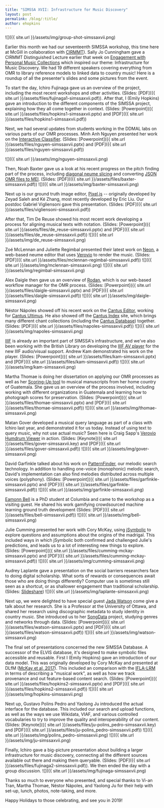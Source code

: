 ```yaml
---
title: "SIMSSA XVII: Infrastructure for Music Discovery"
layout: post
permalink: /blog/:title/
author: ehopkins
---
```


![]({{ site.url }}/assets/img/group-shot-simssaxvii.png)

Earlier this month we had our seventeenth SIMSSA workshop, this time here at McGill in collaboration with [CIRMMT](https://www.cirmmt.org)). Sally Jo Cunningham gave a CIRMMT Distinguished Lecture earlier that week on [Engagement with Personal Music Collections](https://www.cirmmt.org/activities/distinguished-lectures/sally-jo-cunningham) which inspired our theme: Infrastructure for Music Discovery. We had 19 different speakers covering everything from OMR to library reference models to linked data to country music! Here is a roundup of all the presenter's slides and some pictures from the event.

To start the day, Ichiro Fujinaga gave us an overview of the project, including the most recent workshops and other activities. (Slides: [PDF]({{ site.url }}/assets/files/fujinaga1-simssaxvii.pdf)). After that, I (Emily Hopkins) gave an introduction to the different components of the SIMSSA project, explaining how they all come together in context. (Slides: [Powerpoint]({{ site.url }}/assets/files/hopkins1-simssaxvii.pptx) and [PDF]({{ site.url }}/assets/files/hopkins1-simssaxvii.pdf))

Next, we had several updates from students working in the DDMAL labs on various parts of our OMR processes. Minh Anh Nguyen presented her work on the [Interactive Classifier](https://github.com/DDMAL/Interactive-Classifier). (Slides: [Powerpoint]({{ site.url }}/assets/files/nguyen-simssaxvii.pptx) and [PDF]({{ site.url }}/assets/files/nguyen-simssaxvii.pdf))

![]({{ site.url }}/assets/img/nguyen-simssaxvii.png)


Then, Noah Baxter gave us a look at his recent progress on the pitch finding part of the process, including [diagonal neume slicing](https://github.com/DDMAL/diagonal-neume-slicing) and converting [JSON OMR files to MEI](https://github.com/DDMAL/JSOMR2MEI). (Slides: [PDF](({{ site.url }}/assets/files/baxter-simssaxvii.pdf))
![]({{ site.url }}/assets/img/baxter-simssaxvii.png)

Next up is our ground truth image editor, [Pixel.js](https://github.com/DDMAL/Pixel.js) -- originally developed by Zeyad Saleh and Ké Zhang, most recently developed by Eric Liu. Our postdoc Gabriel Vigliensoni gave this presentation. (Slides: [PDF]({{ site.url }}/assets/files/vigliensoni-simssaxvii.pdf))

After that, Tim De Reuse showed his most recent work developing a process for aligning musical texts with notation. (Slides: [Powerpoint]({{ site.url }}/assets/files/de_reuse-simssaxvii.pptx) and [PDF]({{ site.url }}/assets/files/de_reuse-simssaxvii.pdf))
![]({{ site.url }}/assets/img/de_reuse-simssaxvii.png)

Zoé McLennan and Juliette Regimbal presented their latest work on [Neon](https://github.com/DDMAL/Neon2), a web-based neume editor that uses [Verovio](http://www.verovio.org/index.xhtml) to render the music. (Slides: [PDF]({{ site.url }}/assets/files/mclennan-regimbal-simssaxvii.pdf))
![]({{ site.url }}/assets/img/mclennan-simssaxvii.png)
![]({{ site.url }}/assets/img/regimbal-simssaxvii.png)

Alex Daigle then gave us an overview of [Rodan](https://github.com/DDMAL/Rodan), which is our web-based workflow manager for the OMR process. (Slides: [Powerpoint]({{ site.url }}/assets/files/daigle-simssaxvii.pptx) and [PDF]({{ site.url }}/assets/files/daigle-simssaxvii.pdf))
![]({{ site.url }}/assets/img/daigle-simssaxvii.png)


Néstor Nápoles showed off his recent work on the [Cantus Editor](https://github.com/DDMAL/CantusEditor), working for [Cantus Ultimus](https://cantus.simssa.ca/). He also showed off the [Cantus Index](cantusindex.org) site, which brings many different chant collections (including the [Cantus Database](http://cantus.uwaterloo.ca/)) together. (Slides: [PDF]({{ site.url }}/assets/files/napoles-simssaxvii.pdf))
![]({{ site.url }}/assets/img/napoles-simssaxvii.png)

[IIIF](https://iiif.io/) is already an important part of SIMSSA's infrastructure, and we've also been working with the British Library on developing the [IIIF AV player](https://github.com/DDMAL/IIIF-AV-player) for the new IIIF audio/visual support. Andrew Kam demonstrated his work on the player. (Slides: [Powerpoint]({{ site.url }}/assets/files/kam-simssaxvii.pptx) and [PDF]({{ site.url }}/assets/files/kam-simssaxvii.pdf))
![]({{ site.url }}/assets/img/kam-simssaxvii.png)


Martha Thomae is doing her dissertation on applying our OMR processes as well as her [Scoring-Up tool](https://github.com/ELVIS-Project/scoring-up) to musical manuscripts from her home country of Guatemala. She gave us an overview of the process involved, including working with different organizations in Guatemala and learning how to photograph scores for preservation. (Slides: [Powerpoint]({{ site.url }}/assets/files/thomae-simssaxvii.pptx) and [PDF]({{ site.url }}/assets/files/thomae-simssaxvii.pdf))
![]({{ site.url }}/assets/img/thomae-simssaxvii.png)

Matan Gover developed a musical query language as part of a class with Ichiro last year, and demonstrated it for us today. Instead of using text to query music, why not use actual music? Seen here is Craig Sapp's [Verovio Humdrum Viewer](http://verovio.humdrum.org/) in action. (Slides: [Keynote]({{ site.url }}/assets/files/gover-simssaxvii.key) and [PDF]({{ site.url }}/assets/files/gover-simssaxvii.pdf))
![]({{ site.url }}/assets/img/gover-simssaxvii.png)


David Garfinkle talked about his work on [PatternFinder](https://github.com/ELVIS-Project/PatternFinder), our melodic search technology. In addition to handling one-voice (monophonic) melodic search, David's implementation can also find melodies distributed across multiple voices (polyphony). (Slides: [Powerpoint]({{ site.url }}/assets/files/garfinkle-simssaxvii.pptx) and [PDF]({{ site.url }}/assets/files/garfinkle-simssaxvii.pdf))
![]({{ site.url }}/assets/img/garfinkle-simssaxvii.png)

[Eamonn Bell](https://music.columbia.edu/bios/eamonn-bell) is a PhD student at Columbia and came to the workshop as a visiting guest. He shared his work gamifying crowdsourced machine learning ground truth development (Slides: [PDF]({{ site.url }}/assets/files/bell-simssaxvii.pdf))
![]({{ site.url }}/assets/img/bell-simssaxvii.png)

Julie Cumming presented her work with Cory McKay, using [jSymbolic](http://jmir.sourceforge.net/jSymbolic.html) to explore questions and assumptions about the origins of the madrigal. This included ways in which jSymbolic both confirmed and challenged Julie's predictions, and leads us to a lot of interesting new things to explore. (Slides: [Powerpoint]({{ site.url }}/assets/files/cumming-mckay-simssaxvii.pptx) and [PDF]({{ site.url }}/assets/files/cumming-mckay-simssaxvii.pdf))
![]({{ site.url }}/assets/img/cumming-simssaxvii.png)

Audrey Laplante gave a presentation on the social barriers researchers face to doing digital scholarship. What sorts of rewards or consequences await those who are doing things differently? Computer use is sometimes still seen as a shortcut, or as shallower engagement than traditional scholarship. (Slides: [Slideshare](https://www.slideshare.net/audreylaplante1/social-barriers-to-digital-scholarship-for-arts-and-humanities-researchers))
![]({{ site.url }}/assets/img/laplante-simssaxvii.png)

Next up, we were delighted to have special guest [Jada Watson](https://uniweb.uottawa.ca/members/2879) come give a talk about her research. She is a Professor at the University of Ottawa, and shared her research using discographic metadata to study identity in country music. She introduced us to her [SongData](https://songdata.ca/) project, studying genres and networks through data. (Slides: [Powerpoint]({{ site.url }}/assets/files/watson-simssaxvii.pptx) and [PDF]({{ site.url }}/assets/files/watson-simssaxvii.pdf))
![]({{ site.url }}/assets/img/watson-simssaxvii.png)


The final set of presentations concerned the new SIMSSA Database. A successor of the ELVIS database, it's designed to make symbolic files accessible and reusable. First I (Emily Hopkins) gave an introduction of our data model. This was originally developed by Cory McKay and presented at DLfM ([McKay et al, 2017](https://simssa.ca/publications)). This included an comparison with the [IFLA-LRM](https://www.ifla.org/publications/node/11412) in terms of describing a "musical work", as well as how we track provenance and out feature-based content search. (Slides: [Powerpoint]({{ site.url }}/assets/files/hopkins2-simssaxvii.pptx) and [PDF]({{ site.url }}/assets/files/hopkins2-simssaxvii.pdf))
![]({{ site.url }}/assets/img/hopkins-simssaxvii.png)

Next up, Gustavo Polins Pedro and Yaolong Ju introduced the actual interface for the database. This included our search and upload functions, as well as the ways we use Wikidata, VIAF, and various controlled vocabularies to try to improve the quality and interoperability of our content. (Slides: [Keynote]({{ site.url }}/assets/files/ju-polins_pedro-simssaxvii.key) and [PDF]({{ site.url }}/assets/files/ju-polins_pedro-simssaxvii.pdf))
![]({{ site.url }}/assets/img/polins_pedro-simssaxvii.png)
![]({{ site.url }}/assets/img/ju-simssaxvii.png)

Finally, Ichiro gave a big-picture presentation about building a larger infrastructure for music discovery, connecting all the different sources available out there and making them queryable. (Slides: [PDF]({{ site.url }}/assets/files/fujinaga2-simssaxvii.pdf)). We then ended the day with a group discussion.
![]({{ site.url }}/assets/img/fujinaga-simssaxvii.png)


Thanks so much to everyone who presented, and special thanks to Vi-an Tran, Martha Thomae, Néstor Nápoles, and Yaolong Ju for their help with set-up, lunch, photos, note-taking, and more.

Happy Holidays to those celebrating, and see you in 2019!
